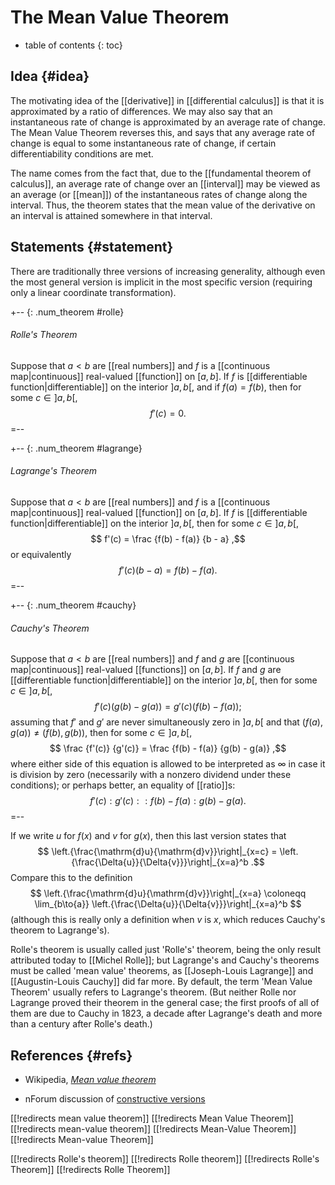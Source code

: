 
# The Mean Value Theorem
* table of contents
{: toc}

## Idea {#idea}

The motivating idea of the [[derivative]] in [[differential calculus]] is that it is approximated by a ratio of differences.  We may also say that an instantaneous rate of change is approximated by an average rate of change.  The Mean Value Theorem reverses this, and says that any average rate of change is equal to some instantaneous rate of change, if certain differentiability conditions are met.

The name comes from the fact that, due to the [[fundamental theorem of calculus]], an average rate of change over an [[interval]] may be viewed as an average (or [[mean]]) of the instantaneous rates of change along the interval.  Thus, the theorem states that the mean value of the derivative on an interval is attained somewhere in that interval.


## Statements {#statement}

There are traditionally three versions of increasing generality, although even the most general version is implicit in the most specific version (requiring only a linear coordinate transformation).

+-- {: .num_theorem #rolle}
###### Rolle\'s Theorem

Suppose that $a \lt b$ are [[real numbers]] and $f$ is a [[continuous map|continuous]] real-valued [[function]] on $[a,b]$.  If $f$ is [[differentiable function|differentiable]] on the interior $]{a,b}[$, and if $f(a) = f(b)$, then for some $c \in {]{a,b}[}$,
$$ f'(c) = 0 .$$
=--

+-- {: .num_theorem #lagrange}
###### Lagrange\'s Theorem

Suppose that $a \lt b$ are [[real numbers]] and $f$ is a [[continuous map|continuous]] real-valued [[function]] on $[a,b]$.  If $f$ is [[differentiable function|differentiable]] on the interior $]{a,b}[$, then for some $c \in {]{a,b}[}$,
$$ f'(c) = \frac {f(b) - f(a)} {b - a} ,$$
or equivalently
$$ f'(c) (b - a) = f(b) - f(a) .$$
=--

+-- {: .num_theorem #cauchy}
###### Cauchy\'s Theorem

Suppose that $a \lt b$ are [[real numbers]] and $f$ and $g$ are [[continuous map|continuous]] real-valued [[functions]] on $[a,b]$.  If $f$ and $g$ are [[differentiable function|differentiable]] on the interior $]{a,b}[$, then for some $c \in {]{a,b}[}$,
$$ f'(c) (g(b) - g(a)) = g'(c) (f(b) - f(a)) ;$$
assuming that $f'$ and $g'$ are never simultaneously zero in $]{a,b}[$ and that $(f(a),g(a)) \neq (f(b),g(b))$, then for some $c \in {]{a,b}[}$,
$$ \frac {f'(c)} {g'(c)} = \frac {f(b) - f(a)} {g(b) - g(a)} ,$$
where either side of this equation is allowed to be interpreted as $\infty$ in case it is division by zero (necessarily with a nonzero dividend under these conditions); or perhaps better, an equality of [[ratio]]s:
$$ f'(c) : g'(c) :: f(b) - f(a) : g(b) - g(a) .$$
=--

If we write $u$ for $f(x)$ and $v$ for $g(x)$, then this last version states that
$$ \left.{\frac{\mathrm{d}u}{\mathrm{d}v}}\right|_{x=c} = \left.{\frac{\Delta{u}}{\Delta{v}}}\right|_{x=a}^b .$$
Compare this to the definition
$$ \left.{\frac{\mathrm{d}u}{\mathrm{d}v}}\right|_{x=a} \coloneqq \lim_{b\to{a}} \left.{\frac{\Delta{u}}{\Delta{v}}}\right|_{x=a}^b $$
(although this is really only a definition when $v$ is $x$, which reduces Cauchy\'s theorem to Lagrange\'s).

Rolle\'s theorem is usually called just 'Rolle\'s' theorem, being the only result attributed today to [[Michel Rolle]]; but Lagrange\'s and Cauchy\'s theorems must be called 'mean value' theorems, as [[Joseph-Louis Lagrange]] and [[Augustin-Louis Cauchy]] did far more.  By default, the term 'Mean Value Theorem' usually refers to Lagrange\'s theorem.  (But neither Rolle nor Lagrange proved their theorem in the general case; the first proofs of all of them are due to Cauchy in 1823, a decade after Lagrange\'s death and more than a century after Rolle\'s death.)


## References {#refs}

* Wikipedia, _[Mean value theorem](http://en.wikipedia.org/wiki/Mean_value_theorem)_

* nForum discussion of [constructive versions](https://nforum.ncatlab.org/discussion/5574/constructive-mean-value-theorem/)


[[!redirects mean value theorem]]
[[!redirects Mean Value Theorem]]
[[!redirects mean-value theorem]]
[[!redirects Mean-Value Theorem]]
[[!redirects Mean-value Theorem]]

[[!redirects Rolle's theorem]]
[[!redirects Rolle theorem]]
[[!redirects Rolle's Theorem]]
[[!redirects Rolle Theorem]]
